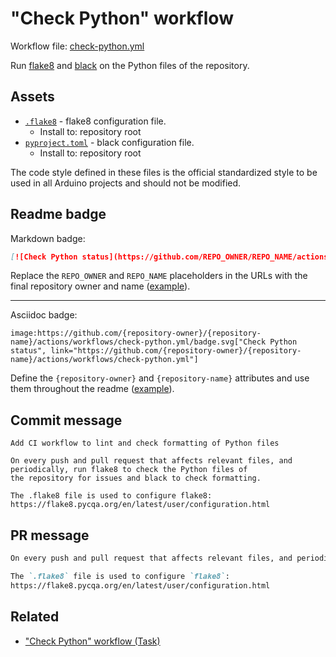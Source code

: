 # "Check Python" workflow

Workflow file: [check-python.yml](check-python.yml)

Run [flake8](https://flake8.pycqa.org/) and [black](https://github.com/psf/black) on the Python files of the repository.

## Assets

- [`.flake8`](assets/check-python/.flake8) - flake8 configuration file.
  - Install to: repository root
- [`pyproject.toml`](assets/check-python/pyproject.toml) - black configuration file.
  - Install to: repository root

The code style defined in these files is the official standardized style to be used in all Arduino projects and should not be modified.

## Readme badge

Markdown badge:

```markdown
[![Check Python status](https://github.com/REPO_OWNER/REPO_NAME/actions/workflows/check-python.yml/badge.svg)](https://github.com/REPO_OWNER/REPO_NAME/actions/workflows/check-python.yml)
```

Replace the `REPO_OWNER` and `REPO_NAME` placeholders in the URLs with the final repository owner and name ([example](https://raw.githubusercontent.com/arduino-libraries/ArduinoIoTCloud/master/README.md)).

---

Asciidoc badge:

```adoc
image:https://github.com/{repository-owner}/{repository-name}/actions/workflows/check-python.yml/badge.svg["Check Python status", link="https://github.com/{repository-owner}/{repository-name}/actions/workflows/check-python.yml"]
```

Define the `{repository-owner}` and `{repository-name}` attributes and use them throughout the readme ([example](https://raw.githubusercontent.com/arduino-libraries/WiFiNINA/master/README.adoc)).

## Commit message

```
Add CI workflow to lint and check formatting of Python files

On every push and pull request that affects relevant files, and periodically, run flake8 to check the Python files of
the repository for issues and black to check formatting.

The .flake8 file is used to configure flake8:
https://flake8.pycqa.org/en/latest/user/configuration.html
```

## PR message

```markdown
On every push and pull request that affects relevant files, and periodically, run [`flake8`](https://flake8.pycqa.org/) to check the Python files of the repository for issues and [black](https://github.com/psf/black) to check formatting.

The `.flake8` file is used to configure `flake8`:
https://flake8.pycqa.org/en/latest/user/configuration.html
```

## Related

- ["Check Python" workflow (Task)](check-python-task.md)
